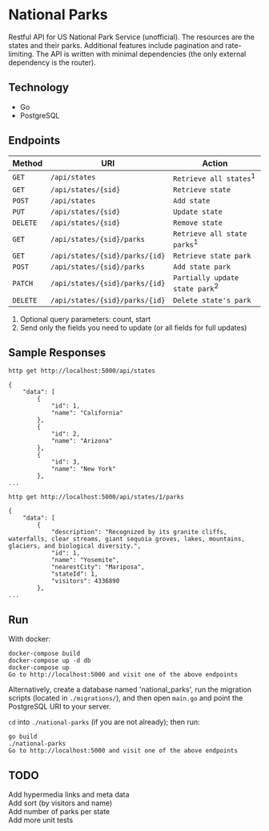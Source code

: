 # National Parks

Restful API for US National Park Service (unofficial). The resources are the
states and their parks. Additional features include pagination and
rate-limiting. The API is written with minimal dependencies (the
only external dependency is the router).

Technology
----------
* Go
* PostgreSQL

Endpoints
---------

| Method     | URI                             | Action                                |
|------------|---------------------------------|---------------------------------------|
| `GET`      | `/api/states`                   | `Retrieve all states`<sup>1</sup>     |
| `GET`      | `/api/states/{sid}`             | `Retrieve state`                      |
| `POST`     | `/api/states`                   | `Add state`                           |
| `PUT`      | `/api/states/{sid}`             | `Update state`                        |
| `DELETE`   | `/api/states/{sid}`             | `Remove state`                        |
| `GET`      | `/api/states/{sid}/parks`       | `Retrieve all state parks`<sup>1</sup>|
| `GET`      | `/api/states/{sid}/parks/{id}`  | `Retrieve state park`                 |
| `POST`     | `/api/states/{sid}/parks`       | `Add state park`                      |
| `PATCH`    | `/api/states/{sid}/parks/{id}`  | `Partially update state park`<sup>2</sup>         |
| `DELETE`   | `/api/states/{sid}/parks/{id}`  | `Delete state's park`                 |

1. Optional query parameters: count, start
2. Send only the fields you need to update (or all fields for full updates)

Sample Responses
---------------

`http get http://localhost:5000/api/states`
```
{
    "data": [
        {
            "id": 1, 
            "name": "California"
        }, 
        {
            "id": 2, 
            "name": "Arizona"
        }, 
        {
            "id": 3, 
            "name": "New York"
        }, 
...
```
`http get http://localhost:5000/api/states/1/parks`
```
{
    "data": [
        {
            "description": "Recognized by its granite cliffs, waterfalls, clear streams, giant sequoia groves, lakes, mountains, glaciers, and biological diversity.", 
            "id": 1, 
            "name": "Yosemite", 
            "nearestCity": "Mariposa", 
            "stateId": 1, 
            "visitors": 4336890
        }, 
...
```
Run
---
With docker:
```
docker-compose build
docker-compose up -d db
docker-compose up
Go to http://localhost:5000 and visit one of the above endpoints
```

Alternatively, create a database named 'national_parks', run the migration
scripts (located in `./migrations/`), and then open `main.go` and
point the PostgreSQL URI to your server.

`cd` into `./national-parks` (if you are not already); then run:
```
go build
./national-parks
Go to http://localhost:5000 and visit one of the above endpoints
```

TODO
---
Add hypermedia links and meta data  
Add sort (by visitors and name)  
Add number of parks per state  
Add more unit tests
